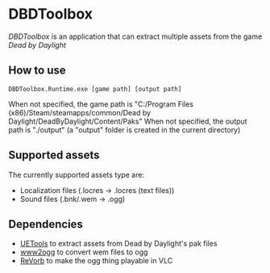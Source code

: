 # DBDToolbox

_DBDToolbox_ is an application that can extract multiple assets from the game _Dead by Daylight_

## How to use

```
DBDToolbox.Runtime.exe [game path] [output path]
```

When not specified, the game path is "C:/Program Files (x86)/Steam/steamapps/common/Dead by Daylight/DeadByDaylight/Content/Paks"
When not specified, the output path is "./output" (a "output" folder is created in the current directory)

## Supported assets

The currently supported assets type are:

- Localization files (.locres -> .locres (text files))
- Sound files (.bnk/.wem -> .ogg)

## Dependencies

- [UETools](https://github.com/UETools/UETools) to extract assets from Dead by Daylight's pak files
- [www2ogg](https://github.com/hcs64/ww2ogg) to convert wem files to ogg
- [ReVorb](https://github.com/ItsBranK/ReVorb) to make the ogg thing playable in VLC

